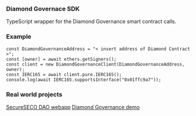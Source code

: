 ### Diamond Governace SDK
TypeScript wrapper for the Diamond Governance smart contract calls.

### Example
```
const DiamondGovernanceAddress = "< insert address of Diamond Contract >";
const [owner] = await ethers.getSigners();
const client = new DiamondGovernanceClient(DiamondGovernanceAddress, owner);
const IERC165 = await client.pure.IERC165();
console.log(await IERC165.supportsInterface("0x01ffc9a7"));
```

### Real world projects
[SecureSECO DAO webapp](https://github.com/SecureSECODAO/dao-webapp)
[Diamond Governance demo](https://github.com/Plopmenz/diamond-governance-demo)